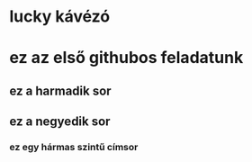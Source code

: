 # lucky kávézó
# ez az első githubos feladatunk
## ez a harmadik sor
## ez a negyedik sor
### ez egy hármas szintű címsor